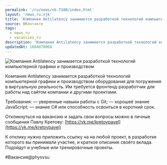 ```yaml
---
permalink: '/ru/news/vk-7180/index.html'
layout: 'news.ru.njk'
title: 'Компания Antilatency занимается разработкой технологий компьютерной графики и производством обо'
source: ВКонтакте
tags:
  - news_ru
  - vacancies_ru
description: 'Компания Antilatency занимается разработкой технологий компьютерной графики и производством'
updatedAt: 1604070060
---
```

![Компания Antilatency занимается разработкой технологий компьютерной графики и производством](https://sun9-68.userapi.com/impg/Z_l8vV7RxKW2Pa2gf7k5U5vh7XpbJqnQyLv3Fw/azCjlX7E8CU.jpg?size=1280x857&quality=96&proxy=1&sign=e44df7232904b3724220cb2825e78b20&c_uniq_tag=Htdv9v1nKVu6gzrzwUG6IUlNwIIeDDOXh7bc33Ftpw4&type=album)

Компания Antilatency занимается разработкой технологий компьютерной графики и производством оборудования для погружения в виртуальную реальность. Им требуется фронтенд-разработчик для работы над сайтом компании и другими проектами.

Требования:
— уверенные навыки работы с Git;
— хорошеё знание JavaScript;
— знание C# или способность освоиться в короткий срок.

Откликнуться на вакансию и задать свои вопросы можно в личные сообщения Павлу Кретову: [https://vk.me/kretovpavel](https://vk.me/kretovpavel)

К отклику нужно приложить ссылку на на любой проект, в разработке которого вы принимали участие, и краткое описание своёго вклада. Подойдут и учебные или тренировочные проекты.

#Вакансия@physvsu
